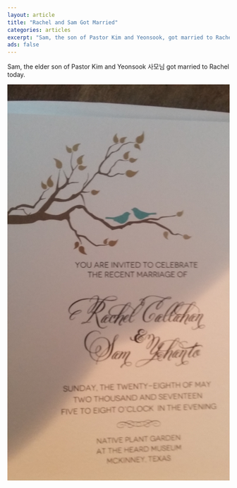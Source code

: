 ```yaml
---
layout: article
title: "Rachel and Sam Got Married"
categories: articles
excerpt: "Sam, the son of Pastor Kim and Yeonsook, got married to Rachel today."
ads: false
---
```


Sam, the elder son of Pastor Kim and Yeonsook 사모님 got married to Rachel
today.

![Invitation](/images/invitation_card_sam_and_rachel.jpg)
